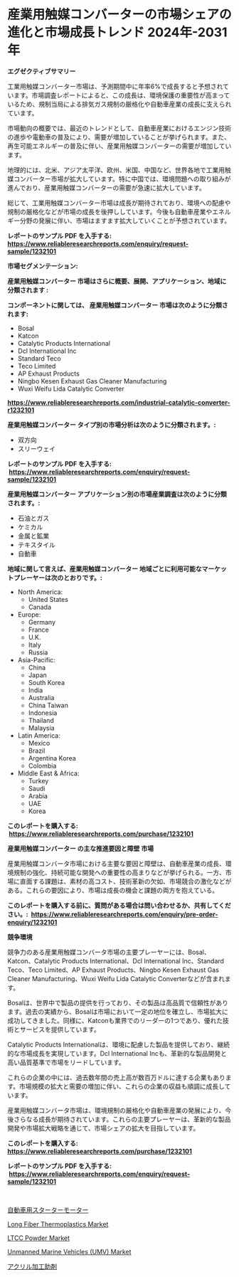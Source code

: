 <p><h1>産業用触媒コンバーターの市場シェアの進化と市場成長トレンド 2024年-2031年</h1></p><p><strong>エグゼクティブサマリー</strong></p>
<p><p>工業用触媒コンバーター市場は、予測期間中に年率6%で成長すると予想されています。市場調査レポートによると、この成長は、環境保護の重要性が高まっているため、規制当局による排気ガス規制の厳格化や自動車産業の成長に支えられています。</p><p>市場動向の概要では、最近のトレンドとして、自動車産業におけるエンジン技術の進歩や電動車の普及により、需要が増加していることが挙げられます。また、再生可能エネルギーの普及に伴い、産業用触媒コンバーターの需要が増加しています。</p><p>地理的には、北米、アジア太平洋、欧州、米国、中国など、世界各地で工業用触媒コンバーター市場が拡大しています。特に中国では、環境問題への取り組みが進んでおり、産業用触媒コンバーターの需要が急速に拡大しています。</p><p>総じて、工業用触媒コンバーター市場は成長が期待されており、環境への配慮や規制の厳格化などが市場の成長を後押ししています。今後も自動車産業やエネルギー分野の発展に伴い、市場はますます拡大していくことが予想されています。</p></p>
<p><strong>レポートのサンプル PDF を入手する: <a href="https://www.reliableresearchreports.com/enquiry/request-sample/1232101">https://www.reliableresearchreports.com/enquiry/request-sample/1232101</a></strong></p>
<p><strong>市場セグメンテーション:</strong></p>
<p><strong> 産業用触媒コンバーター 市場はさらに概要、展開、アプリケーション、地域に分類されます :</strong></p>
<p><strong>コンポーネントに関しては、 産業用触媒コンバーター 市場は次のように分類されます: &nbsp;</strong></p>
<p><ul><li>Bosal</li><li>Katcon</li><li>Catalytic Products International</li><li>Dcl International Inc</li><li>Standard Teco</li><li>Teco Limited</li><li>AP Exhaust Products</li><li>Ningbo Kesen Exhaust Gas Cleaner Manufacturing</li><li>Wuxi Weifu Lida Catalytic Converter</li></ul></p>
<p><strong><a href="https://www.reliableresearchreports.com/industrial-catalytic-converter-r1232101">https://www.reliableresearchreports.com/industrial-catalytic-converter-r1232101</a></strong></p>
<p><strong> 産業用触媒コンバーター タイプ別の市場分析は次のように分類されます。:</strong></p>
<p><ul><li>双方向</li><li>スリーウェイ</li></ul></p>
<p><strong>レポートのサンプル PDF を入手する: &nbsp;<a href="https://www.reliableresearchreports.com/enquiry/request-sample/1232101">https://www.reliableresearchreports.com/enquiry/request-sample/1232101</a></strong></p>
<p><strong> 産業用触媒コンバーター アプリケーション別の市場産業調査は次のように分類されます。:</strong></p>
<p><ul><li>石油とガス</li><li>ケミカル</li><li>金属と鉱業</li><li>テキスタイル</li><li>自動車</li></ul></p>
<p><strong>地域に関して言えば、産業用触媒コンバーター 地域ごとに利用可能なマーケットプレーヤーは次のとおりです。:</strong></p>
<p><ul>
    <li>
        North America:
        <ul>
            <li>United States</li>
            <li>Canada</li>
        </ul>
    </li>
    <li>
        Europe:
        <ul>
            <li>Germany</li>
            <li>France</li>
            <li>U.K.</li>
            <li>Italy</li>
            <li>Russia</li>
        </ul>
    </li>
    <li>
        Asia-Pacific:
        <ul>
            <li>China</li>
            <li>Japan</li>
            <li>South Korea</li>
            <li>India</li>
            <li>Australia</li>
            <li>China Taiwan</li>
            <li>Indonesia</li>
            <li>Thailand</li>
            <li>Malaysia</li>
        </ul>
    </li>
    <li>
        Latin America:
        <ul>
            <li>Mexico</li>
            <li>Brazil</li>
            <li>Argentina Korea</li>
            <li>Colombia</li>
        </ul>
    </li>
    <li>
        Middle East & Africa:
        <ul>
            <li>Turkey</li>
            <li>Saudi</li>
            <li>Arabia</li>
            <li>UAE</li>
            <li>Korea</li>
        </ul>
    </li>
    </ul></p>
<p><strong>このレポートを購入する: &nbsp;<a href="https://www.reliableresearchreports.com/purchase/1232101">https://www.reliableresearchreports.com/purchase/1232101</a></strong></p>
<p><strong>産業用触媒コンバーター の主な推進要因と障壁 市場</strong></p>
<p><p>産業用触媒コンバータ市場における主要な要因と障壁は、自動車産業の成長、環境規制の強化、持続可能な開発への重要性の高まりなどが挙げられる。一方、市場に直面する課題は、素材の高コスト、技術革新の欠如、市場競合の激化などがある。これらの要因により、市場は成長の機会と課題の両方を抱えている。</p></p>
<p><strong>このレポートを購入する前に、質問がある場合は問い合わせるか、共有してください。:&nbsp; <a href="https://www.reliableresearchreports.com/enquiry/pre-order-enquiry/1232101">https://www.reliableresearchreports.com/enquiry/pre-order-enquiry/1232101</a></strong></p>
<p><strong>競争環境</strong></p>
<p><p>競争力のある産業用触媒コンバータ市場の主要プレーヤーには、Bosal、Katcon、Catalytic Products International、Dcl International Inc、Standard Teco、Teco Limited、AP Exhaust Products、Ningbo Kesen Exhaust Gas Cleaner Manufacturing、Wuxi Weifu Lida Catalytic Converterなどが含まれます。</p><p>Bosalは、世界中で製品の提供を行っており、その製品は高品質で信頼性があります。過去の実績から、Bosalは市場において一定の地位を確立し、市場拡大に成功してきました。同様に、Katconも業界でのリーダーの1つであり、優れた技術とサービスを提供しています。</p><p>Catalytic Products Internationalは、環境に配慮した製品を提供しており、継続的な市場成長を実現しています。Dcl International Incも、革新的な製品開発と高い品質基準で市場をリードしています。</p><p>これらの企業の中には、過去数年間の売上高が数百万ドルに達する企業もあります。市場規模の拡大と需要の増加に伴い、これらの企業の収益も順調に成長しています。</p><p>産業用触媒コンバータ市場は、環境規制の厳格化や自動車産業の発展により、今後さらなる成長が期待されています。これらの主要プレーヤーは、革新的な製品開発や市場拡大戦略を通じて、市場シェアの拡大を目指しています。</p></p>
<p><strong>このレポートを購入する: &nbsp; <a href="https://www.reliableresearchreports.com/purchase/1232101">https://www.reliableresearchreports.com/purchase/1232101</a></strong></p>
<p><strong>レポートのサンプル PDF を入手する: &nbsp;<a href="https://www.reliableresearchreports.com/enquiry/request-sample/1232101">https://www.reliableresearchreports.com/enquiry/request-sample/1232101</a></strong><strong></strong></p>
<p>&nbsp;</p>
<p><p><a href="https://github.com/schmahlson/Market-Research-Report-List-1/blob/main/778814222319.md">自動車用スターターモーター</a></p><p><a href="https://issuu.com/reportprime-2/docs/long-fiber-thermoplastics-market-size-2030.pptx">Long Fiber Thermoplastics Market</a></p><p><a href="https://issuu.com/reportprime-2/docs/ltcc-powder-market-size-2030.pptx">LTCC Powder Market</a></p><p><a href="https://www.linkedin.com/pulse/unmanned-marine-vehicles-umv-market-size-2024-2031-global-nhf4e?trackingId=6QVhxAfW28uAEvigPG22%2Bw%3D%3D">Unmanned Marine Vehicles (UMV) Market</a></p><p><a href="https://medium.com/@gregoriookeefe2023/%E3%82%A2%E3%82%AF%E3%83%AA%E3%83%AB%E5%87%A6%E7%90%86%E6%94%AF%E6%8F%B4%E5%89%A4%E5%B8%82%E5%A0%B4%E3%81%AE%E8%A6%8F%E6%A8%A1%E3%81%A8%E5%B8%82%E5%A0%B4%E5%8B%95%E5%90%91-%E5%AE%8C%E5%85%A8%E3%81%AA%E6%A5%AD%E7%95%8C%E6%A6%82%E8%A6%81-2024%E5%B9%B4%E3%81%8B%E3%82%892031%E5%B9%B4%E3%81%BE%E3%81%A7-365542117c79">アクリル加工助剤</a></p></p>